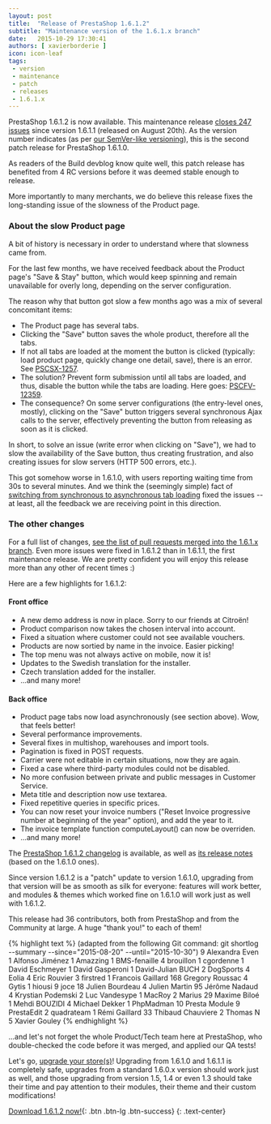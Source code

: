 ```yaml
---
layout: post
title:  "Release of PrestaShop 1.6.1.2"
subtitle: "Maintenance version of the 1.6.1.x branch"
date:   2015-10-29 17:30:41
authors: [ xavierborderie ]
icon: icon-leaf
tags:
 - version
 - maintenance
 - patch
 - releases
 - 1.6.1.x
---
```


PrestaShop 1.6.1.2 is now available. This maintenance release [closes 247 issues](https://github.com/PrestaShop/PrestaShop/pulls?utf8=%E2%9C%93&q=is%3Apr+base%3A1.6.1.x+is%3Aclosed+closed%3A%3E2015-08-20+) since version 1.6.1.1 (released on August 20th). As the version number indicates (as per [our SemVer-like versioning](http://build.prestashop.com/news/a-more-semantic-versioning-scheme/)), this is the second patch release for PrestaShop 1.6.1.0.

As readers of the Build devblog know quite well, this patch release has benefited from 4 RC versions before it was deemed stable enough to release.

More importantly to many merchants, we do believe this release fixes the long-standing issue of the slowness of the Product page.


### About the slow Product page

A bit of history is necessary in order to understand where that slowness came from.

For the last few months, we have received feedback about the Product page's "Save & Stay" button, which would keep spinning and remain unavailable for overly long, depending on the server configuration.

The reason why that button got slow a few months ago was a mix of several concomitant items:

* The Product page has several tabs.
* Clicking the "Save" button saves the whole product, therefore all the tabs.
* If not all tabs are loaded at the moment the button is clicked (typically: load product page, quickly change one detail, save), there is an error. See [PSCSX-1257](http://forge.prestashop.com/browse/PSCSX-1257).
* The solution? Prevent form submission until all tabs are loaded, and thus, disable the button while the tabs are loading. Here goes: [PSCFV-12359](http://forge.prestashop.com/browse/PSCFV-12359).
* The consequence? On some server configurations (the entry-level ones, mostly), clicking on the "Save" button triggers several synchronous Ajax calls to the server, effectively preventing the button from releasing as soon as it is clicked.

In short, to solve an issue (write error when clicking on "Save"), we had to slow the availability of the Save button, thus creating frustration, and also creating issues for slow servers (HTTP 500 errors, etc.).

This got somehow worse in 1.6.1.0, with users reporting waiting time from 30s to several minutes. And we think the (seemingly simple) fact of [switching from synchronous to asynchronous tab loading](https://github.com/PrestaShop/PrestaShop/pull/4330) fixed the issues -- at least, all the feedback we are receiving point in this direction.


### The other changes

For a full list of changes, [see the list of pull requests merged into the 1.6.1.x branch](https://github.com/PrestaShop/PrestaShop/pulls?utf8=%E2%9C%93&q=is%3Apr+base%3A1.6.1.x+is%3Amerged+updated%3A%3C2015-08-20+). Even more issues were fixed in 1.6.1.2 than in 1.6.1.1, the first maintenance release. We are pretty confident you will enjoy this release more than any other of recent times :)

Here are a few highlights for 1.6.1.2:

#### Front office

* A new demo address is now in place. Sorry to our friends at Citroën!
* Product comparison now takes the chosen interval into account.
* Fixed a situation where customer could not see available vouchers.
* Products are now sortied by name in the invoice. Easier picking!
* The top menu was not always active on mobile, now it is!
* Updates to the Swedish translation for the installer.
* Czech translation added for the installer.
* ...and many more!

#### Back office

* Product page tabs now load asynchronously (see section above). Wow, that feels better!
* Several performance improvements.
* Several fixes in multishop, warehouses and import tools.
* Pagination is fixed in POST requests.
* Carrier were not editable in certain situations, now they are again.
* Fixed a case where third-party modules could not be disabled.
* No more confusion between private and public messages in Customer Service.
* Meta title and description now use textarea.
* Fixed repetitive queries in specific prices.
* You can now reset your invoice numbers ("Reset Invoice progressive number at beginning of the year" option), and add the year to it.
* The invoice template function computeLayout() can now be overriden.
* ...and many more!

The [PrestaShop 1.6.1.2 changelog](https://www.prestashop.com/en/developers-versions/changelog/1.6.1.2-stable) is available, as well as [its release notes](https://www.prestashop.com/en/release-notes-1.6.1.2-stable) (based on the 1.6.1.0 ones).

Since version 1.6.1.2 is a "patch" update to version 1.6.1.0, upgrading from that version will be as smooth as silk for everyone: features will work better, and modules & themes which worked fine on 1.6.1.0 will work just as well with 1.6.1.2.

This release had 36 contributors, both from PrestaShop and from the Community at large. A huge "thank you!" to each of them!

{% highlight text %}
(adapted from the following Git command: git shortlog --summary --since="2015-08-20" --until="2015-10-30")
	   9	Alexandra Even
	   1	Alfonso Jiménez
	   1	Amazzing
	   1	BMS-fenaille
	   4	brouillon
	   1	cgordenne
	   1	David Eschmeyer
	   1	David Gasperoni
	   1	David-Julian BUCH
	   2	DogSports
	   4	Eolia
	   4	Eric Rouvier
	   3	firstred
	   1	Francois Gaillard
	 168	Gregory Roussac
	   4	Gytis
	   1	hiousi
	   9	joce
	  18	Julien Bourdeau
	   4	Julien Martin
	  95	Jérôme Nadaud
	   4	Krystian Podemski
	   2	Luc Vandesype
	   1	MacRoy
	   2	Marius
	  29	Maxime Biloé
	   1	Mehdi BOUZIDI
	   4	Michael Dekker
	   1	PhpMadman
	  10	Presta Module
	   9	PrestaEdit
	   2	quadrateam
	   1	Rémi Gaillard
	  33	Thibaud Chauviere
	   2	Thomas N
	   5	Xavier Gouley
{% endhighlight %}

...and let's not forget the whole Product/Tech team here at PrestaShop, who double-checked the code before it was merged, and applied our QA tests!

Let's go, [upgrade your store(s)](http://doc.prestashop.com/display/PS16/Updating+PrestaShop)! Upgrading from 1.6.1.0 and 1.6.1.1 is completely safe, upgrades from a standard 1.6.0.x version should work just as well, and those upgrading from version 1.5, 1.4 or even 1.3 should take their time and pay attention to their modules, their theme and their custom modifications!

[Download 1.6.1.2 now!](https://www.prestashop.com/en/download){: .btn .btn-lg .btn-success}
{: .text-center}
